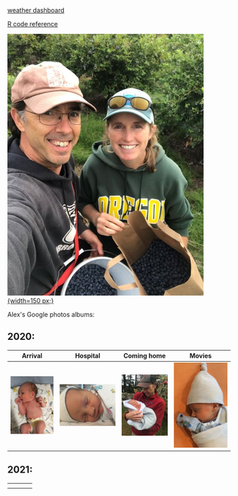 [weather dashboard](docs/SRM_weather7.html)

[R code reference](docs/SRM_code.html)

[![Scott & Annie 2020](images/Scott%20n%20Annie%20thm.jpg){width=150 px;}](https://photos.app.goo.gl/Lyh4CcWdFuuiufuv5)

Alex's Google photos albums:

## 2020:

|                                                      Arrival                                                       |                                               Hospital                                               | Coming home                                                                                                 | Movies                                                                                      |
|:------------------:|:----------------:|------------------|------------------|
| [![mythumb](images/introducing-alex-galen-marion_thm.jpg "Birthday")](https://photos.app.goo.gl/UsbqoToZ5JBLwnLX9) | [![mythumb](images/hospital_thm.jpg "At the hospital")](https://photos.app.goo.gl/Msw5y5udBryZNi338) | [![mythumb](images/coming%20home%202%20thm.jpg "Coming home")](https://photos.app.goo.gl/KvWUrYm67uxNgAHp7) | [![mythumb](images/movies%20thm.png "Movies")](https://photos.app.goo.gl/4mnHxyz3WaqjsbZn9) |

## 2021:

|     |     |     |     |
|-----|-----|-----|-----|
|     |     |     |     |
|     |     |     |     |
